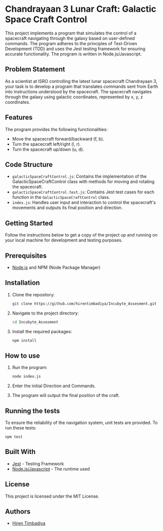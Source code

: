 # Chandrayaan 3 Lunar Craft: Galactic Space Craft Control
This project implements a program that simulates the control of a spacecraft navigating through the galaxy based on user-defined commands. The program adheres to the principles of Test-Driven Development (TDD) and uses the Jest testing framework for ensuring accurate functionality. The program is written in Node.js/Javascript.

## Problem Statement
As a scientist at ISRO controlling the latest lunar spacecraft Chandrayaan 3, your task is to develop a program that translates commands sent from Earth into instructions understood by the spacecraft. The spacecraft navigates through the galaxy using galactic coordinates, represented by x, y, z coordinates.

## Features
The program provides the following functionalities:

- Move the spacecraft forward/backward (f, b).
- Turn the spacecraft left/right (l, r).
- Turn the spacecraft up/down (u, d).

## Code Structure
- `galacticSpaceCraftControl.js`: Contains the implementation of the GalacticSpaceCraftControl class with methods for moving and rotating the spacecraft.
- `galacticSpaceCraftControl.test.js`: Contains Jest test cases for each function in the `GalacticSpaceCraftControl` class.
- `index.js`: Handles user input and interaction to control the spacecraft's movements and outputs its final position and direction.


## Getting Started

Follow the instructions below to get a copy of the project up and running on your local machine for development and testing purposes.

## Prerequisites

- [Node.js](https://nodejs.org/) and NPM (Node Package Manager)

## Installation

1. Clone the repository:
   ```bash
   git clone https://github.com/hirentimbadiya/Incubyte_Assesment.git
   ```

2. Navigate to the project directory:
   ```bash
   cd Incubyte_Assesment
   ```

3. Install the required packages:
   ```bash
   npm install
   ```

## How to use
1. Run the program:
   ```bash
   node index.js
   ```

2. Enter the initial Direction and Commands.

3. The program will output the final position of the craft.


## Running the tests

To ensure the reliability of the navigation system, unit tests are provided. To run these tests:

`npm test`

## Built With

- [Jest](https://jestjs.io/) - Testing Framework
- [Node.js/Javascript](https://nodejs.org/) - The runtime used

## License
This project is licensed under the MIT License.

## Authors

- [Hiren Timbadiya](https://github.com/hirentimbadiya)